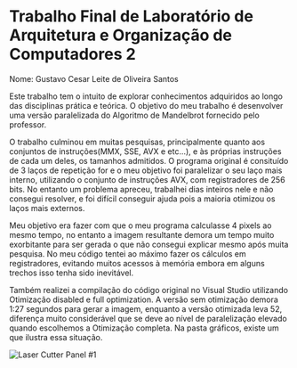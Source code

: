 # Trabalho Final de Laboratório de Arquitetura e Organização de Computadores 2
Nome: Gustavo Cesar Leite de Oliveira Santos

Este trabalho tem o intuito de explorar conhecimentos adquiridos ao longo das disciplinas prática e teórica. O objetivo do meu trabalho é desenvolver uma versão paralelizada do Algoritmo de Mandelbrot fornecido pelo professor.

O trabalho culminou em muitas pesquisas, principalmente quanto aos conjuntos de instruções(MMX, SSE, AVX e etc...), e às próprias instruções de cada um deles, os tamanhos admitidos. O programa original é consituído de 3 laços de repetição for e o meu objetivo foi paralelizar o seu laço mais interno, utilizando o conjunto de instruções AVX, com registradores de 256 bits. No entanto um problema apreceu, trabalhei dias inteiros nele e não consegui resolver, e foi difícil conseguir ajuda pois a maioria otimizou os laços mais externos. 

Meu objetivo era fazer com que o meu programa calculasse 4 pixels ao mesmo tempo, no entanto a imagem resultante demora um tempo muito exorbitante para ser gerada o que não consegui explicar mesmo após muita pesquisa. No meu código tentei ao máximo fazer os cálculos em registradores, evitando muitos acessos à memória embora em alguns trechos isso tenha sido inevitável.

Também realizei a compilação do código original no Visual Studio utilizando Otimização disabled e full optimization. A versão sem otimização demora 1:27 segundos para gerar a imagem, enquanto a versão otimizada leva 52, diferença muito considerável que se deve ao nível de paralelização elevado quando escolhemos a Otimização completa. Na pasta gráficos, existe um que ilustra essa situação.

![Laser Cutter Panel #1](https://raw.github.com/gustavocesarlos/TrabalhoFinalArq2/master/Gráficos/grafico1.png)
